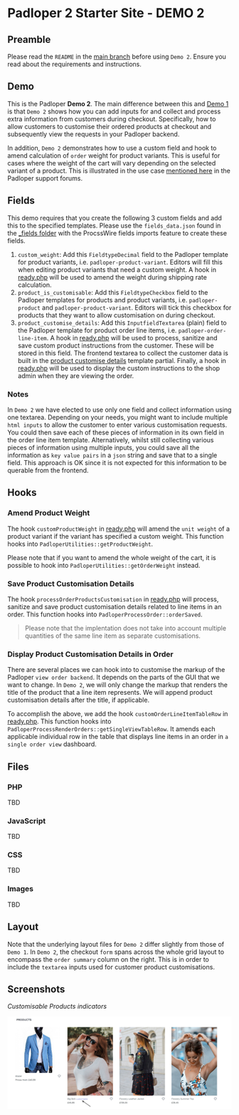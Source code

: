 ﻿# Padloper 2 Starter Site - DEMO 2

## Preamble

Please read the `README` in the [main branch](https://github.com/kongondo/Padloper2Starter) before using `Demo 2`. Ensure you read about the requirements and instructions.

## Demo

This is the Padloper **Demo 2**. The main difference between this and [Demo 1](https://github.com/kongondo/Padloper2Starter/tree/demo-1) is that `Demo 2` shows how you can add inputs for and collect and process extra information from customers during checkout. Specifically, how to allow customers to customise their ordered products at checkout and subsequently view the requests in your Padloper backend.

In addition, `Demo 2` demonstrates how to use a custom field and hook to amend calculation of `order` weight for product variants. This is useful for cases where the weight of the cart will vary depending on the selected variant of a product. This is illustrated in the use case [mentioned here](https://processwire.com/talk/topic/27348-weight-for-shipping-calculation-different-depending-of-the-variant/) in the Padloper support forums.

## Fields

This demo requires that you create the following 3 custom fields and add this to the specified templates. Please use the `fields_data.json` found in the [_fields folder](/_fields/) with the ProcssWire fields imports feature to create these fields.

1. `custom_weight`: Add this `FieldtypeDecimal` field to the Padloper template for product variants, i.e. `padloper-product-variant`. Editors will fill this when editing product variants that need a custom weight. A hook in [ready.php](/ready.php) will be used to amend the weight during shipping rate calculation.
2. `product_is_customisable`: Add this `FieldtypeCheckbox` field to the Padloper templates for products and product variants, i.e. `padloper-product` and `padloper-product-variant`. Editors will tick this checkbox for products that they want to allow customisation on during checkout.
3. `product_customise_details`: Add this `InputfieldTextarea` (plain) field to the Padloper template for product order line items, i.e. `padloper-order-line-item`. A hook in [ready.php](/ready.php) will be used to process, sanitize and save custom product instructions from the customer. These will be stored in this field. The frontend textarea to collect the customer data is built in the [product customise details](/templates/partials/checkout-form-customisable-product-details-html.php) template partial. Finally, a hook in [ready.php](/ready.php) will be used to display the custom instructions to the shop admin when they are viewing the order.


### Notes

In `Demo 2` we have elected to use only one field and collect information using one textarea. Depending on your needs, you might want to include multiple `html inputs` to allow the customer to enter various customisation requests. You could then save each of these pieces of information in its own field in the order line item template. Alternatively, whilst still collecting various pieces of information using multiple inputs, you could save all the information as `key value pairs` in a `json` string and save that to a single field. This approach is OK since it is not expected for this information to be querable from the frontend.

## Hooks

### Amend Product Weight

The hook `customProductWeight` in [ready.php](/ready.php) will amend the `unit weight` of a product variant if the variant has specified a custom weight. This function hooks into `PadloperUtilities::getProductWeight`.

Please note that if you want to amend the whole weight of the cart, it is possible to hook into `PadloperUtilities::getOrderWeight` instead.

### Save Product Customisation Details

The hook `processOrderProductsCustomisation` in [ready.php](/ready.php) will process, sanitize and save product customisation details related to line items in an order. This function hooks into `PadloperProcessOrder::orderSaved`.

>Please note that the implentation does not take into account multiple quantities of the same line item as separate customisations.

### Display Product Customisation Details in Order

There are several places we can hook into to customise the markup of the Padloper `view order backend`. It depends on the parts of the GUI that we want to change. In `Demo 2`, we will only change the markup that renders the title of the product that a line item represents. We will append product customisation details after the title, if applicable.

To accomplish the above, we add the hook `customOrderLineItemTableRow` in [ready.php](/ready.php). This function hooks into `PadloperProcessRenderOrders::getSingleViewTableRow`. It amends each applicable individual row in the table that displays line items in an order in `a single order view` dashboard.

## Files

### PHP

TBD


### JavaScript

TBD

### CSS

TBD

### Images

TBD

## Layout

Note that the underlying layout files for `Demo 2` differ slightly from those of `Demo 1`. In `Demo 2`, the checkout `form` spans across the whole grid layout to encompass the `order summary` column on the right. This is in order to include the `textarea` inputs used for customer product customisations.

## Screenshots

*Customisable Products indicators*

![customisable product 1](/_screenshots/product_customisable_1.jpg)